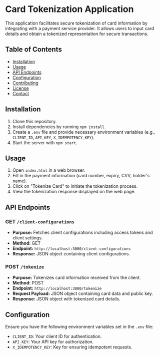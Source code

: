 # Card Tokenization Application

This application facilitates secure tokenization of card information by integrating with a payment service provider. It allows users to input card details and obtain a tokenized representation for secure transactions.

## Table of Contents

- [Installation](#installation)
- [Usage](#usage)
- [API Endpoints](#api-endpoints)
- [Configuration](#configuration)
- [Contributing](#contributing)
- [License](#license)
- [Contact](#contact)

## Installation

1. Clone this repository.
2. Install dependencies by running `npm install`.
3. Create a `.env` file and provide necessary environment variables (e.g., `CLIENT_ID`, `API_KEY`, `X_IDEMPOTENCY_KEY`).
4. Start the server with `npm start`.

## Usage

1. Open `index.html` in a web browser.
2. Fill in the payment information (card number, expiry, CVV, holder's name).
3. Click on "Tokenize Card" to initiate the tokenization process.
4. View the tokenization response displayed on the web page.

## API Endpoints

### GET `/client-configurations`

- **Purpose:** Fetches client configurations including access tokens and client settings.
- **Method:** GET
- **Endpoint:** `http://localhost:3000/client-configurations`
- **Response:** JSON object containing client configurations.

### POST `/tokenize`

- **Purpose:** Tokenizes card information received from the client.
- **Method:** POST
- **Endpoint:** `http://localhost:3000/tokenize`
- **Request Payload:** JSON object containing card data and public key.
- **Response:** JSON object with tokenized card details.

## Configuration

Ensure you have the following environment variables set in the `.env` file:

- `CLIENT_ID`: Your client ID for authentication.
- `API_KEY`: Your API key for authorization.
- `X_IDEMPOTENCY_KEY`: Key for ensuring idempotent requests.